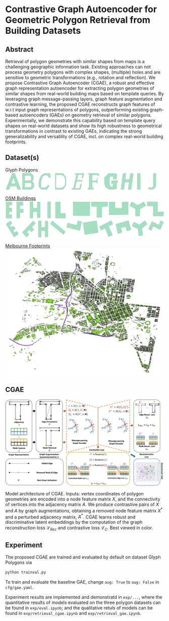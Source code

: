 # Contrastive Graph Autoencoder for Geometric Polygon Retrieval from Building Datasets

## Abstract

Retrieval of polygon geometries with similar shapes from maps is a challenging geographic information task. Existing approaches can not process geometry polygons with complex shapes, (multiple) holes and are sensitive to geometric transformations (e.g., rotation and reflection). We propose Contrastive Graph Autoencoder (CGAE), a robust and effective graph representation autoencoder for extracting polygon geometries of similar shapes from real-world building maps based on template queries. By leveraging graph message-passing layers, graph feature augmentation and contrastive learning, the proposed CGAE reconstructs graph features of w.r.t input graph representations of polygons, outperforming existing graph-based autoencoders (GAEs) on geometry retrieval of similar polygons. Experimentally, we demonstrate this capability based on template query shapes on real-world datasets and show its high robustness to geometrical transformations in contrast to existing GAEs, indicating the strong generalizability and versatility of CGAE, incl. on complex real-world building footprints.

## Dataset(s)

Glyph Polygons
![alt text](figs/glyph_sample.png)

[OSM Buildings](http://doi.org/10.6084/m9.figshare.11742507)
![alt text](figs/OSM_sample_o.png)
![alt text](figs/OSM_sample_r.png)

[Melbourne Footprints](https://data.melbourne.vic.gov.au/explore/dataset/2020-building-footprints/table/)
![alt text](figs/melb.png)

## CGAE

![alt text](figs/cgae.png)

Model architecture of CGAE. Inputs: vertex coordinates of polygon geometries are encoded into a node feature matrix $X$, and the connectivity of vertices into the adjacency matrix $A$. We produce contrastive pairs of $X$ and $A$ by graph augmentations, obtaining a removed node feature matrix $X^\ast$ and a perturbed adjacency matrix, $A^\ast$. CGAE learns robust and discriminative latent embeddings by the computation of the graph reconstruction loss $\mathcal{L}_{Rec}$ and contrastive loss $\mathcal{L}_{C}$. Best viewed in color.

## Experiment

The proposed CGAE are trained and evaluated by default on dataset Glyph Polygons via

```python
python trainval.py
```

To train and evaluate the baseline GAE, change ```aug: True``` to ```aug: False``` in ```cfg/gae.yaml```.

Experiment results are implemented and demonstratd in ```exp/...```, where the quantitative results of models evaluated on the three polygon datasets can be found in ```exp/eval.ipynb```; and the qualitative retuls of models can be found in ```exp/retrieval_cgae.ipynb``` and ```exp/retrieval_gae.ipynb```.
